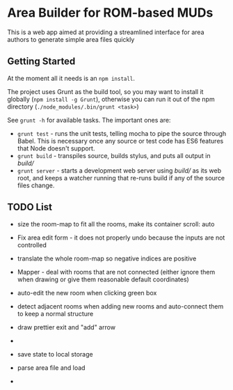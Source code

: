 # Area Builder for ROM-based MUDs

This is a web app aimed at providing a streamlined interface for area authors to generate simple area files quickly

## Getting Started

At the moment all it needs is an `npm install`. 

The project uses Grunt as the build tool, so you may want to install it globally (`npm install -g Grunt`), otherwise you can run it out of the npm directory (`./node_modules/.bin/grunt <task>`)

See `grunt -h` for available tasks. The important ones are:

   * `grunt test` - runs the unit tests, telling mocha to pipe the source through Babel. This is necessary once any source or test code has ES6 features that Node doesn't support.
   * `grunt build` - transpiles source, builds stylus, and puts all output in *build/*
   * `grunt server` - starts a development web server using *build/* as its web root, and keeps a watcher running that re-runs build if any of the source files change. 

## TODO List

   * size the room-map to fit all the rooms, make its container scroll: auto
   * Fix area edit form - it does not properly undo because the inputs are not controlled

   * translate the whole room-map so negative indices are positive
   * Mapper - deal with rooms that are not connected (either ignore them when drawing or give them reasonable default coordinates)
   * auto-edit the new room when clicking green box
   * detect adjacent rooms when adding new rooms and auto-connect them to keep a normal structure
   * draw prettier exit and "add" arrow
   * 
   * save state to local storage
   * parse area file and load
   *
